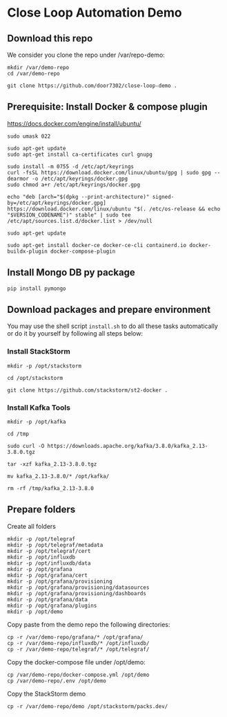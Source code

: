 # Close Loop Automation Demo

## Download this repo 

We consider you clone the repo under /var/repo-demo: 

```shell 
mkdir /var/demo-repo 
cd /var/demo-repo 

git clone https://github.com/door7302/close-loop-demo . 
```

## Prerequisite: Install Docker & compose plugin

https://docs.docker.com/engine/install/ubuntu/

```shell
sudo umask 022

sudo apt-get update
sudo apt-get install ca-certificates curl gnupg

sudo install -m 0755 -d /etc/apt/keyrings
curl -fsSL https://download.docker.com/linux/ubuntu/gpg | sudo gpg --dearmor -o /etc/apt/keyrings/docker.gpg
sudo chmod a+r /etc/apt/keyrings/docker.gpg

echo "deb [arch="$(dpkg --print-architecture)" signed-by=/etc/apt/keyrings/docker.gpg] https://download.docker.com/linux/ubuntu "$(. /etc/os-release && echo "$VERSION_CODENAME")" stable" | sudo tee /etc/apt/sources.list.d/docker.list > /dev/null

sudo apt-get update

sudo apt-get install docker-ce docker-ce-cli containerd.io docker-buildx-plugin docker-compose-plugin
```

## Install Mongo DB py package 

```shell
pip install pymongo
```

## Download packages and prepare environment 

You may use the shell script `install.sh` to do all these tasks automatically or do it by yourself by following all steps below: 

### Install StackStorm 

```shell
mkdir -p /opt/stackstorm 

cd /opt/stackstorm 

git clone https://github.com/stackstorm/st2-docker .
```

### Install Kafka Tools 

```shell 
mkdir -p /opt/kafka

cd /tmp 

sudo curl -O https://downloads.apache.org/kafka/3.8.0/kafka_2.13-3.8.0.tgz

tar -xzf kafka_2.13-3.8.0.tgz

mv kafka_2.13-3.8.0/* /opt/kafka/

rm -rf /tmp/kafka_2.13-3.8.0
```

## Prepare folders

Create all folders 

```shell 
mkdir -p /opt/telegraf
mkdir -p /opt/telegraf/metadata
mkdir -p /opt/telegraf/cert
mkdir -p /opt/influxdb
mkdir -p /opt/influxdb/data
mkdir -p /opt/grafana
mkdir -p /opt/grafana/cert
mkdir -p /opt/grafana/provisioning
mkdir -p /opt/grafana/provisioning/datasources
mkdir -p /opt/grafana/provisioning/dashboards
mkdir -p /opt/grafana/data
mkdir -p /opt/grafana/plugins
mkdir -p /opt/demo 
```

Copy paste from the demo repo the following directories:

```shell 
cp -r /var/demo-repo/grafana/* /opt/grafana/
cp -r /var/demo-repo/influxdb/* /opt/influxdb/
cp -r /var/demo-repo/telegraf/* /opt/telegraf/
```

Copy the docker-compose file under /opt/demo:

```shell
cp /var/demo-repo/docker-compose.yml /opt/demo 
cp /var/demo-repo/.env /opt/demo 
```

Copy the StackStorm demo 

```shell
cp -r /var/demo-repo/demo /opt/stackstorm/packs.dev/
```
